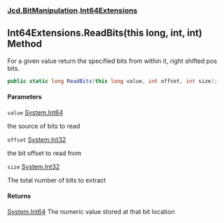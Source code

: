 ### [Jcd.BitManipulation](Jcd.BitManipulation.md 'Jcd.BitManipulation').[Int64Extensions](Jcd.BitManipulation.Int64Extensions.md 'Jcd.BitManipulation.Int64Extensions')

## Int64Extensions.ReadBits(this long, int, int) Method

For a given value return the specified bits from within it, right shifted pos bits.

```csharp
public static long ReadBits(this long value, int offset, int size);
```
#### Parameters

<a name='Jcd.BitManipulation.Int64Extensions.ReadBits(thislong,int,int).value'></a>

`value` [System.Int64](https://docs.microsoft.com/en-us/dotnet/api/System.Int64 'System.Int64')

the source of bits to read

<a name='Jcd.BitManipulation.Int64Extensions.ReadBits(thislong,int,int).offset'></a>

`offset` [System.Int32](https://docs.microsoft.com/en-us/dotnet/api/System.Int32 'System.Int32')

the bit offset to read from

<a name='Jcd.BitManipulation.Int64Extensions.ReadBits(thislong,int,int).size'></a>

`size` [System.Int32](https://docs.microsoft.com/en-us/dotnet/api/System.Int32 'System.Int32')

The total number of bits to extract

#### Returns
[System.Int64](https://docs.microsoft.com/en-us/dotnet/api/System.Int64 'System.Int64')
The numeric value stored at that bit location